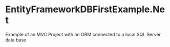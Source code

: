 # EntityFrameworkDBFirstExample.Net
Example of an MVC Project with an ORM connected to a local SQL Server data base
